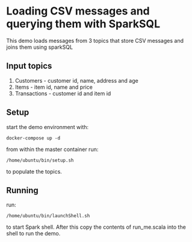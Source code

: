 # Loading CSV messages and querying them with SparkSQL

This demo loads messages from 3 topics that store CSV messages and joins them using sparkSQL

## Input topics

1. Customers - customer id, name, address and age
2. Items - item id, name and price
3. Transactions - customer id and item id

## Setup

start the demo environment with:

```
docker-compose up -d
```

from within the master container run:
 
 ```
/home/ubuntu/bin/setup.sh
```

to populate the topics.

## Running

run:

```
/home/ubuntu/bin/launchShell.sh
```

to start Spark shell. After this copy the contents of run_me.scala into the shell to run the demo.
